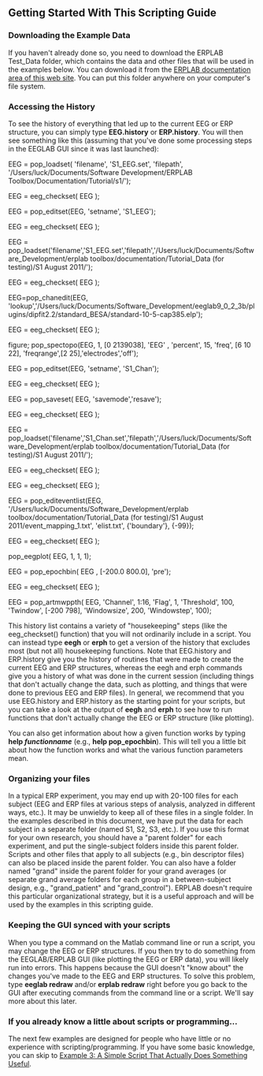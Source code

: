 ## Getting Started With This Scripting Guide
### Downloading the Example Data
If you haven't already done so, you need to download the ERPLAB Test_Data folder, which contains the data and other files that will be used in the examples below. You can download it from the [ERPLAB documentation area of this web site](https://github.com/lucklab/erplab/wiki).  You can put this folder anywhere on your computer's file system. 

### Accessing the History
To see the history of everything that led up to the current EEG or ERP structure, you can simply type **EEG.history** or **ERP.history**.  You will then see something like this (assuming that you've done some processing steps in the EEGLAB GUI since it was last launched):

EEG = pop_loadset( 'filename', 'S1_EEG.set', 'filepath', '/Users/luck/Documents/Software Development/ERPLAB Toolbox/Documentation/Tutorial/s1/');

EEG = eeg_checkset( EEG );

EEG = pop_editset(EEG, 'setname',  'S1_EEG');

EEG = eeg_checkset( EEG );

EEG = pop_loadset('filename','S1_EEG.set','filepath','/Users/luck/Documents/Software_Development/erplab toolbox/documentation/Tutorial_Data (for testing)/S1 August 2011/');

EEG = eeg_checkset( EEG );

EEG=pop_chanedit(EEG, 'lookup','/Users/luck/Documents/Software_Development/eeglab9_0_2_3b/plugins/dipfit2.2/standard_BESA/standard-10-5-cap385.elp');

EEG = eeg_checkset( EEG );

figure; pop_spectopo(EEG, 1, [0  2139038], 'EEG' , 'percent', 15, 'freq', [6 10 22], 'freqrange',[2 25],'electrodes','off');

EEG = pop_editset(EEG, 'setname', 'S1_Chan');

EEG = eeg_checkset( EEG );

EEG = pop_saveset( EEG, 'savemode','resave');

EEG = eeg_checkset( EEG );

EEG = pop_loadset('filename','S1_Chan.set','filepath','/Users/luck/Documents/Software_Development/erplab toolbox/documentation/Tutorial_Data (for testing)/S1 August 2011/');

EEG = eeg_checkset( EEG );

EEG = eeg_checkset( EEG );

EEG = pop_editeventlist(EEG, '/Users/luck/Documents/Software_Development/erplab toolbox/documentation/Tutorial_Data (for testing)/S1 August 2011/event_mapping_1.txt', 'elist.txt', {'boundary'}, {-99});

EEG = eeg_checkset( EEG );

pop_eegplot( EEG, 1, 1, 1);

EEG = pop_epochbin( EEG , [-200.0  800.0],  'pre');

EEG = eeg_checkset( EEG );

EEG = pop_artmwppth( EEG, 'Channel', 1:16, 'Flag', 1, 'Threshold', 100, 'Twindow', [-200 798], 'Windowsize', 200, 'Windowstep', 100);

 

This history list contains a variety of "housekeeping" steps (like the eeg_checkset() function) that you will not ordinarily include in a script.  You can instead type **eegh** or **erph** to get a version of the history that excludes most (but not all) housekeeping functions.  Note that EEG.history and ERP.history give you the history of routines that were made to create the current EEG and ERP structures, whereas the eegh and erph commands give you a history of what was done in the current session (including things that don't actually change the data, such as plotting, and things that were done to previous EEG and ERP files). In general, we recommend that you use EEG.history and ERP.history as the starting point for your scripts, but you can take a look at the output of **eegh** and **erph** to see how to run functions that don't actually change the EEG or ERP structure (like plotting).

You can also get information about how a given function works by typing **help _functionname_** (e.g., **help pop_epochbin**). This will tell you a little bit about how the function works and what the various function parameters mean.

### Organizing your files
In a typical ERP experiment, you may end up with 20-100 files for each subject (EEG and ERP files at various steps of analysis, analyzed in different ways, etc.).  It may be unwieldy to keep all of these files in a single folder.  In the examples described in this document, we have put the data for each subject in a separate folder (named S1, S2, S3, etc.).  If you use this format for your own research, you should have a "parent folder" for each experiment, and put the single-subject folders inside this parent folder.  Scripts and other files that apply to all subjects (e.g., bin descriptor files) can also be placed inside the parent folder.  You can also have a folder named "grand" inside the parent folder for your grand averages (or separate grand average folders for each group in a between-subject design, e.g., "grand_patient" and "grand_control"). ERPLAB doesn't require this particular organizational strategy, but it is a useful approach and will be used by the examples in this scripting guide.

### Keeping the GUI synced with your scripts
When you type a command on the Matlab command line or run a script, you may change the EEG or ERP structures.  If you then try to do something from the EEGLAB/ERPLAB GUI (like plotting the EEG or ERP data), you will likely run into errors.  This happens because the GUI doesn't "know about" the changes you've made to the EEG and ERP structures.  To solve this problem, type **eeglab redraw** and/or **erplab redraw** right before you go back to the GUI after executing commands from the command line or a script. We'll say more about this later.

### If you already know a little about scripts or programming…
The next few examples are designed for people who have little or no experience with scripting/programming.  If you have some basic knowledge, you can skip to [Example 3: A Simple Script That Actually Does Something Useful](https://github.com/lucklab/erplab/wiki/Example-3:-A-Simple-Script-That-Actually-Does-Something-Useful).